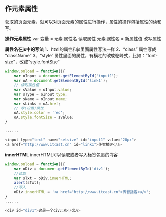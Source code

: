 ## 作元素属性

获取的页面元素，就可以对页面元素的属性进行操作，属性的操作包括属性的读和写。

**操作元素属性** 
var 变量 = 元素.属性名 读取属性
元素.属性名 = 新属性值 改写属性

**属性名在js中的写法** 
1、html的属性和js里面属性写法一样
2、“class” 属性写成 “className”
3、“style” 属性里面的属性，有横杠的改成驼峰式，比如：“font-size”，改成”style.fontSize”

```javascript
window.onload = function(){
    var oInput = document.getElementById('input1');
    var oA = document.getElementById('link1');
    // 读取属性值
    var sValue = oInput.value;
    var sType = oInput.type;
    var sName = oInput.name;
    var sLinks = oA.href;
    // 写(设置)属性
    oA.style.color = 'red';
    oA.style.fontSize = sValue;
}

......

<input type="text" name="setsize" id="input1" value="20px">
<a href="http://www.itcast.cn" id="link1">传智播客</a>
```

**innerHTML** 
innerHTML可以读取或者写入标签包裹的内容

```javascript
window.onload = function(){
    var oDiv = document.getElementById('div1');
    //读取
    var sTxt = oDiv.innerHTML;
    alert(sTxt);
    //写入
    oDiv.innerHTML = '<a href="http://www.itcast.cn">传智播客<a/>';
}
......

<div id="div1">这是一个div元素</div>
```

